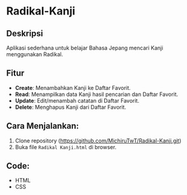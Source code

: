# Radikal-Kanji

## Deskripsi
Aplikasi sederhana untuk belajar Bahasa Jepang mencari Kanji menggunakan Radikal.

## Fitur
- **Create**: Menambahkan Kanji ke Daftar Favorit.
- **Read**: Menampilkan data Kanji hasil pencarian dan Daftar Favorit.
- **Update**: Edit/menambah catatan di Daftar Favorit.
- **Delete**: Menghapus Kanji dari Daftar Favorit.

## Cara Menjalankan:
1. Clone repository (https://github.com/MichiruTwT/Radikal-Kanji.git)
2. Buka file `Radikal Kanji.html` di browser.

## Code:
- HTML
- CSS
